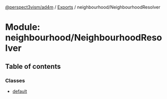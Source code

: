 [@perspect3vism/ad4m](../README.md) / [Exports](../modules.md) / neighbourhood/NeighbourhoodResolver

# Module: neighbourhood/NeighbourhoodResolver

## Table of contents

### Classes

- [default](../classes/neighbourhood_NeighbourhoodResolver.default.md)
